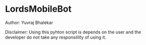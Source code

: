 # LordsMobileBot
Author: Yuvraj Bhalekar

Disclaimer: 
        Using this pyhton script is depends on the user and the developer do not take any responsiility of using it.